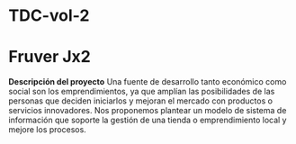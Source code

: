 # TDC-vol-2
# Fruver Jx2
**Descripción del proyecto**
Una fuente de desarrollo tanto económico como social son los emprendimientos, ya que amplían las posibilidades de las personas que deciden iniciarlos y mejoran el mercado con productos o servicios innovadores. Nos proponemos plantear un modelo de sistema de información que soporte la gestión de una tienda o emprendimiento local y mejore los procesos.

